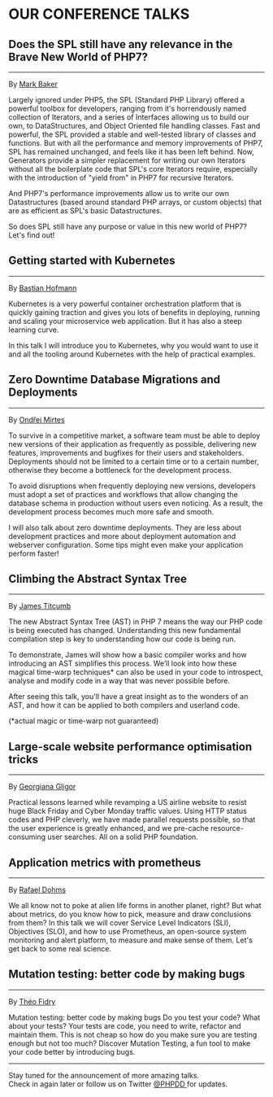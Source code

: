 # OUR CONFERENCE TALKS

<a name="does-the-spl-still-have-any-relevance-in-the-brave-new-world-of-php7"></a>
## Does the SPL still have any relevance in the Brave New World of PHP7?

---

By [Mark Baker](@baseUrl@/speakers.html#mark-baker)

Largely ignored under PHP5, the SPL (Standard PHP Library) offered a powerful toolbox for developers, ranging from it's horrendously named collection of Iterators, and a series of Interfaces allowing us to build our own, to DataStructures, and Object Oriented file handling classes. Fast and powerful, the SPL provided a stable and well-tested library of classes and functions. But with all the performance and memory improvements of PHP7, SPL has remained unchanged, and feels like it has been left behind. Now, Generators provide a simpler replacement for writing our own Iterators without all the boilerplate code that SPL's core Iterators require, especially with the introduction of "yield from" in PHP7 for recursive Iterators.

And PHP7's performance improvements allow us to write our own Datastructures (based around standard PHP arrays, or custom objects) that are as efficient as SPL's basic Datastructures.

So does SPL still have any purpose or value in this new world of PHP7? Let's find out!

<a name="getting-started-with-kubernetes"></a>
## Getting started with Kubernetes

---

By [Bastian Hofmann](@baseUrl@/speakers.html#bastian-hofmann)

Kubernetes is a very powerful container orchestration platform that is quickly gaining traction and gives you lots of 
benefits in deploying, running and scaling your microservice web application. But it has also a steep learning curve. 

In this talk I will introduce you to Kubernetes, why you would want to use it and all the tooling around Kubernetes 
with the help of practical examples.


<a name="zero-downtime-database-migrations-and-deployments"></a>
## Zero Downtime Database Migrations and Deployments

---

By [Ondřej Mirtes](@baseUrl@/speakers.html#ondrej-mirtes)

To survive in a competitive market, a software team must be able to deploy new versions of their application as frequently as possible, delivering new features, improvements and bugfixes for their users and stakeholders. Deployments should not be limited to a certain time or to a certain number, otherwise they become a bottleneck for the development process.

To avoid disruptions when frequently deploying new versions, developers must adopt a set of practices and workflows that allow changing the database schema in production without users even noticing. As a result, the development process becomes much more safe and smooth.

I will also talk about zero downtime deployments. They are less about development practices and more about deployment automation and webserver configuration. Some tips might even make your application perform faster!

<a name="climbing-the-abstract-syntax-tree"></a>
## Climbing the Abstract Syntax Tree

---

By [James Titcumb](@baseUrl@/speakers.html#james-titcumb)

The new Abstract Syntax Tree (AST) in PHP 7 means the way our PHP code is being executed has changed. Understanding this new fundamental compilation step is key to understanding how our code is being run.

To demonstrate, James will show how a basic compiler works and how introducing an AST simplifies this process. We’ll look into how these magical time-warp techniques* can also be used in your code to introspect, analyse and modify code in a way that was never possible before.

After seeing this talk, you'll have a great insight as to the wonders of an AST, and how it can be applied to both compilers and userland code.

(*actual magic or time-warp not guaranteed)

<a name="large-scale-website-performance-optimisation-tricks"></a>
## Large-scale website performance optimisation tricks

---

By [Georgiana Gligor](@baseUrl@/speakers.html#georgiana-gligor)

Practical lessons learned while revamping a US airline website to resist huge Black Friday and Cyber Monday traffic values. Using HTTP status codes and PHP cleverly, we have made parallel requests possible, so that the user experience is greatly enhanced, and we pre-cache resource-consuming user searches. All on a solid PHP foundation.


<a name="application-metrics-with-prometheus"></a>
## Application metrics with prometheus

---

By [Rafael Dohms](@baseUrl@/speakers.html#rafael-dohms)

We all know not to poke at alien life forms in another planet, right? But what about metrics, do you know how to pick, measure and draw conclusions from them? In this talk we will cover Service Level Indicators (SLI), Objectives (SLO), and how to use Prometheus, an open-source system monitoring and alert platform, to measure and make sense of them. Let's get back to some real science.

<a name="mutation-testing-better-code-by-making-bugs"></a>
## Mutation testing: better code by making bugs

---

By [Théo Fidry](@baseUrl@/speakers.html#theo-fidry)

Mutation testing: better code by making bugs Do you test your code? What about your tests? Your tests are code, you need to write, refactor and maintain them. This is not cheap so how do you make sure you are testing enough but not too much? Discover Mutation Testing, a fun tool to make your code better by introducing bugs.

---

<p class="text-center blockspace">
    Stay tuned for the announcement of more amazing talks.<br> 
    Check in again later or follow us on Twitter 
    <a href="https://twitter.com/PHPDD" title="PHP Developer Days 2018 at Twitter" target="_blank">
        <i class="fa fa-twitter"></i> @PHPDD
    </a> for updates.
</p>